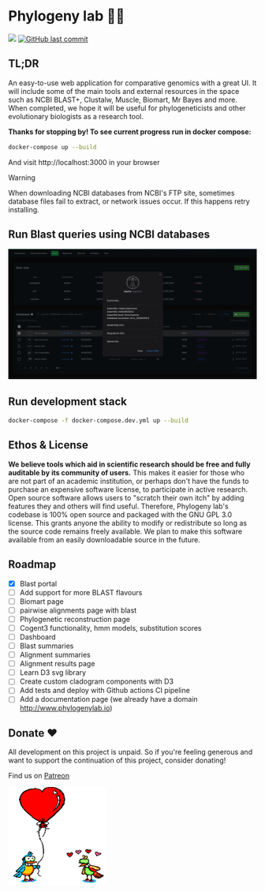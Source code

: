 # Phylogeny lab 🧪🦎
[![](https://dcbadge.vercel.app/api/server/ZmVn9Kzc9f)](https://discord.gg/ZmVn9Kzc9f)
[![GitHub last commit](https://img.shields.io/github/last-commit/Phylogeny-lab/phylogeny-lab)](https://github.com/Phylogeny-lab/Phylogeny-lab/pulse)

## TL;DR
An easy-to-use web application for comparative genomics with a great UI. It will include some of the main tools and external resources in the space such as NCBI BLAST+, Clustalw, Muscle, Biomart, Mr Bayes and more. When completed, we hope it will be useful for phylogeneticists and other evolutionary biologists as a research tool.

**Thanks for stopping by! To see current progress run in docker compose:**

```bash
docker-compose up --build
```

And visit http://localhost:3000 in your browser

> [!WARNING]  
> When downloading NCBI databases from NCBI's FTP site, sometimes database files fail to extract, or network issues occur. If this happens retry installing.

## Run Blast queries using NCBI databases 

![blast page screenshot](screenshots/blast_screenshot.png "blast page")

## Run development stack

```bash
docker-compose -f docker-compose.dev.yml up --build
```

## Ethos & License
**We believe tools which aid in scientific research should be free and fully auditable by its community of users.** This makes it easier for those who are not part of an academic institution, or perhaps don't have the funds to purchase an expensive software license, to participate in active research. Open source software allows users to "scratch their own itch" by adding features they and others will find useful. Therefore, Phylogeny lab's codebase is 100% open source and packaged with the GNU GPL 3.0 license. This grants anyone the ability to modify or redistribute so long as the source code remains freely available. We plan to make this software available from an easily downloadable source in the future. 

## Roadmap

- [x] Blast portal
- [ ] Add support for more BLAST flavours
- [ ] Biomart page
- [ ] pairwise alignments page with blast
- [ ] Phylogenetic reconstruction page
- [ ] Cogent3 functionality, hmm models, substitution scores
- [ ] Dashboard
- [ ] Blast summaries
- [ ] Alignment summaries
- [ ] Alignment results page
- [ ] Learn D3 svg library
- [ ] Create custom cladogram components with D3
- [ ] Add tests and deploy with Github actions CI pipeline
- [ ] Add a documentation page (we already have a domain http://www.phylogenylab.io)

## Donate ❤️

All development on this project is unpaid. So if you're feeling generous and want to support the continuation of this project, consider donating!

Find us on [Patreon](https://patreon.com/GenomeLab?utm_medium=unknown&utm_source=join_link&utm_campaign=creatorshare_creator&utm_content=copyLink)

<img src="screenshots/donate.gif" width="200" height="200">
